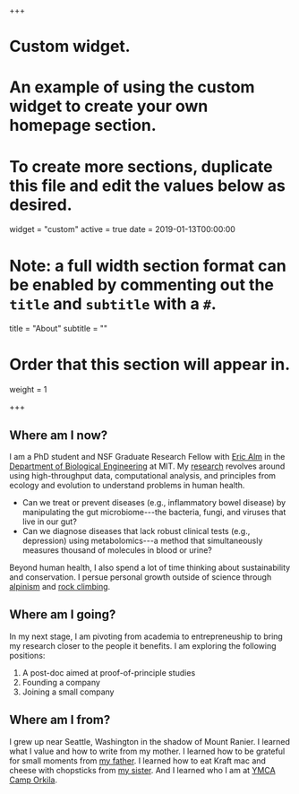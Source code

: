 +++
# Custom widget.
# An example of using the custom widget to create your own homepage section.
# To create more sections, duplicate this file and edit the values below as desired.
widget = "custom"
active = true
date = 2019-01-13T00:00:00

# Note: a full width section format can be enabled by commenting out the `title` and `subtitle` with a `#`.
title = "About"
subtitle = ""

# Order that this section will appear in.
weight = 1

+++

## Where am I now?

I am a PhD student and NSF Graduate Research Fellow with [Eric Alm](http://almlab.mit.edu/index.html) in the [Department of Biological Engineering](https://be.mit.edu) at MIT. My [research](https://nathanieldchu.github.io/research/) revolves around using high-throughput data, computational analysis, and principles from ecology and evolution to understand problems in human health.

* Can we treat or prevent diseases (e.g., inflammatory bowel disease) by manipulating the gut microbiome---the bacteria, fungi, and viruses that live in our gut?
* Can we diagnose diseases that lack robust clinical tests (e.g., depression) using metabolomics---a method that simultaneously measures thousand of molecules in blood or urine?

Beyond human health, I also spend a lot of time thinking about sustainability and conservation. I persue personal growth outside of science through [alpinism](https://nathanieldchu.github.io/blog/) and [rock climbing](https://www.mountainproject.com/user/111841723/nd-chu).

## Where am I going?

In my next stage, I am pivoting from academia to entrepreneuship to bring my research closer to the people it benefits. I am exploring the following positions:

1. A post-doc aimed at proof-of-principle studies
2. Founding a company
3. Joining a small company

## Where am I from?

I grew up near Seattle, Washington in the shadow of Mount Ranier. I learned what I value and how to write from my mother. I learned how to be grateful for small moments from [my father](https://en.wikipedia.org/wiki/Cary_Lu). I learned how to eat Kraft mac and cheese with chopsticks from [my sister](https://www.instagram.com/meredithsarah22/). And I learned who I am at [YMCA Camp Orkila](https://www.seattleymca.org/camp-orkila). 